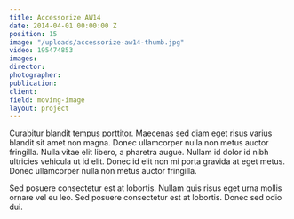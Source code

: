 ```yaml
---
title: Accessorize AW14
date: 2014-04-01 00:00:00 Z
position: 15
image: "/uploads/accessorize-aw14-thumb.jpg"
video: 195474853
images: 
director: 
photographer: 
publication: 
client: 
field: moving-image
layout: project
---
```


Curabitur blandit tempus porttitor. Maecenas sed diam eget risus varius blandit sit amet non magna. Donec ullamcorper nulla non metus auctor fringilla. Nulla vitae elit libero, a pharetra augue. Nullam id dolor id nibh ultricies vehicula ut id elit. Donec id elit non mi porta gravida at eget metus. Donec ullamcorper nulla non metus auctor fringilla.

Sed posuere consectetur est at lobortis. Nullam quis risus eget urna mollis ornare vel eu leo. Sed posuere consectetur est at lobortis. Donec sed odio dui.